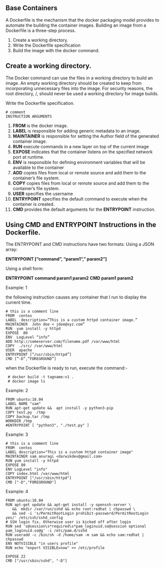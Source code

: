 
## Base Containers 

A Dockerfile is the mechanism that the docker packaging model provides to automate the building the container images. Building an image from a Dockerfile is a three-step process. 

1. Create a working directory. 
2. Write the Dockerfile specification 
3. Build the image with the docker command.


## Create a working directory. 

The Docker command can use the files in a working directory to build an image. An empty working directory should be created to keep from incorporating unnecessary files into the image. For security reasons, the root directory, /, should never be used a working directory for image builds.


Write the Dockerfile specification.

    # comment
	INSTRUCTION ARGUMENTS	

1. **FROM**  is the docker image.
2. **LABEL**   is responsible for adding generic metadata to an image.
3. **MAINTAINER** is responsible for setting the Author field of the generated container image. 
4. **RUN** execute commands in a new layer on top of the current image
5. **EXPOSE** indicates that the container listens on the specified network port at runtime.
6. **ENV** is responsible for defining environment variables that will be available to the container 
7. **ADD** copies files from local or remote source and add them to the container’s file system.
8. **COPY** copies files from local or remote source and add them to the container’s file system.
9. **USER** specifies the username 
10. **ENTRYPOINT** specifies the default command to execute when the container is created.
11. **CMD** provides the default arguments for the **ENTRYPOINT** instruction.

## Using CMD and ENTRYPOINT Instructions in the Dockerfile.

The ENTRYPOINT and CMD instructions have two formats: 
Using a JSON array:

**ENTRYPOINT [“command”, “param1”,” param2”]**

Using a shell form: 

**ENTRYPOINT command param1 param2**
**CMD param1 param2**

Example: 1 

 the following instruction causes any container that I run to display the current time. 

    # this is a comment line
    FROM  centos
    LABEL  description=”This is a custom httpd container image.”
    MAINTAINER  John doe < jdoe@xyz.com”
    RUN  yum install -y httpd
    EXPOSE  80
    ENV  LogLevel “info”
    ADD http://someserver.com/filename.pdf /var/www/html
    COPY  ./src/ /var/www/html
    USER  apache
    ENTRYPOINT [“/usr/sbin/httpd”] 
    CMD [“-D”,”FOREGROUND”]

 when the Dockerfile is ready to run, execute the command:- 

     # docker build -t tagname:v1 . 
     # docker image ls 


Example: 2 

    FROM ubuntu:18.04
    LABEL NAME "sam"
    RUN apt-get update &&  apt install -y python3-pip
    COPY test.py  /tmp
    COPY backup.tar /tmp
    WORKDIR /tmp
    #ENTRYPOINT [ "python3", "./test.py" ]




Example: 3 

    # this is a comment line
    FROM  centos
    LABEL description="This is a custom httpd container image"
    MAINTAINER sam anuragi <darwikdev@gmail.com>
    RUN yum install -y httpd
    EXPOSE 80
    ENV LogLevel "info"
    COPY index.html /var/www/html
    ENTRYPOINT ["/usr/sbin/httpd"]
    CMD ["-D","FOREGROUND"]


Example: 4 

    FROM ubuntu:18.04
    RUN apt-get update && apt-get install -y openssh-server \
       &&  mkdir /var/run/sshd && echo root:redhat | chpasswd \
       && sed -i 's/PermitRootLogin prohibit-password/PermitRootLogin yes/' /etc/ssh/sshd_config
    # SSH login fix. Otherwise user is kicked off after login
    RUN sed 's@session\s*required\s*pam_loginuid.so@session optional pam_loginuid.so@g' -i /etc/pam.d/sshd
    RUN useradd -c /bin/sh -d /home/sam -m sam && echo sam:redhat | chpasswd
    ENV NOTVISIBLE "in users profile"
    RUN echo "export VISIBLE=now" >> /etc/profile
    
    EXPOSE 22
    CMD ["/usr/sbin/sshd", "-D"]


